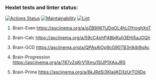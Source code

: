 ### Hexlet tests and linter status:
[![Actions Status](https://github.com/Wenn911/frontend-project-lvl1/workflows/hexlet-check/badge.svg)](https://github.com/Wenn911/frontend-project-lvl1/actions)
[![Maintainability](https://api.codeclimate.com/v1/badges/a99a88d28ad37a79dbf6/maintainability)](https://codeclimate.com/github/codeclimate/codeclimate/maintainability)
[![Lint](https://github.com/Wenn911/frontend-project-lvl1/actions/workflows/eslint-check.yml/badge.svg)](https://github.com/Wenn911/frontend-project-lvl1/actions/workflows/eslint-check.yml)


1. Brain-Even https://asciinema.org/a/gZB9iW7lJDqOL4hLOYroghXoT

2. Brain-Calc https://asciinema.org/a/59cC4ohP48bjKuh3EHi5aJOQh

3. Brain-GCD https://asciinema.org/a/QPAsAIOp9cG90TB3nlkjb9qAc

4. Brain-Progression https://asciinema.org/a/787vZqKrV1Xmu1SlJP1XAqJRS

5. Brain-Prime https://asciinema.org/a/6kJRdSi3KIajjKD3zUrTOIIDe
